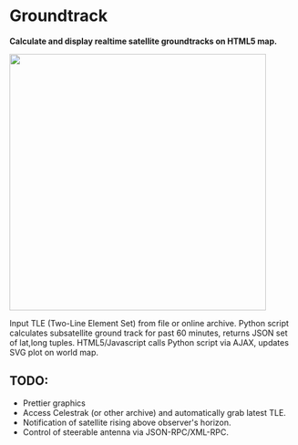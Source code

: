 Groundtrack
===========

**Calculate and display realtime satellite groundtracks on HTML5 map.**

<img src="http://www.tigris.org.uk/images/worldmap.png" width=450>

Input TLE (Two-Line Element Set) from file or online archive. Python script calculates subsatellite ground track for past 60 minutes, returns JSON set of lat,long tuples. HTML5/Javascript calls Python script via AJAX, updates SVG plot on world map.

TODO:
-----
* Prettier graphics
* Access Celestrak (or other archive) and automatically grab latest TLE.
* Notification of satellite rising above observer's horizon.
* Control of steerable antenna via JSON-RPC/XML-RPC.